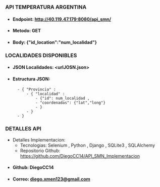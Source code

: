 ### API TEMPERATURA ARGENTINA

- #### Endpoint: <a>http://40.119.47.179:8080/api_smn/</a>
- #### Metodo: GET
- #### Body: {"id_location":"num_localidad"}

### LOCALIDADES DISPONIBLES
- #### JSON Localidades: <urlJOSN.json>
- #### Estructura JSON: 
		- { "Provincia" :
			- { "localidad" : 
				- {"id": num_localidad , 
				- "coordenadas": {"lat","long"} 
				- }
			- } 
		- }

### DETALLES API
- Detalles Implementacion: 
	- Tecnologias: Selenium , Python , Django , SQLite3 , SQLAlchemy
	- Repositorio Github: <a>https://github.com/DiegoCC14/API_SMN_Implementacion</a>
- #### Github: DiegoCC14
- #### Correo: diego.xmen123@gmail.com
